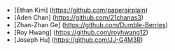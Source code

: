  - [Ethan Kim] (https://github.com/paperairplain)
 - [Aden Chan] (https://github.com/21chanas3)
 - [Zhan-Zhan Ge] (https://github.com/Dumble-Berries)
 - [Roy Hwang] (https://github.com/royhwang12)
 - [Joseph Hu] (https://github.com/JJ-G4M3R)